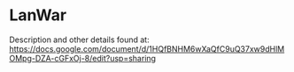 # LanWar
Description and other details found at: https://docs.google.com/document/d/1HQfBNHM6wXaQfC9uQ37xw9dHlMOMpg-DZA-cGFxOj-8/edit?usp=sharing
